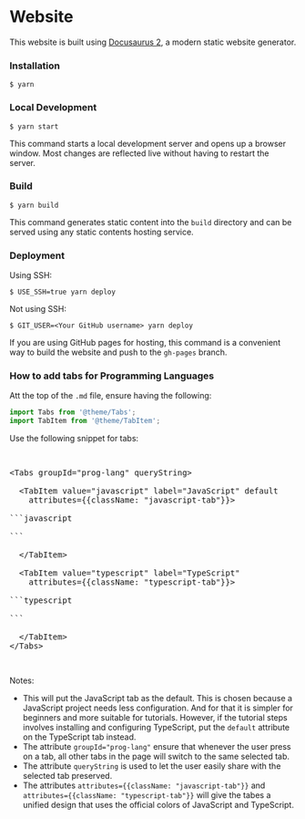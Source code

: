 # Website

This website is built using [Docusaurus 2](https://docusaurus.io/), a modern static website generator.

### Installation

```
$ yarn
```

### Local Development

```
$ yarn start
```

This command starts a local development server and opens up a browser window. Most changes are reflected live without having to restart the server.

### Build

```
$ yarn build
```

This command generates static content into the `build` directory and can be served using any static contents hosting service.

### Deployment

Using SSH:

```
$ USE_SSH=true yarn deploy
```

Not using SSH:

```
$ GIT_USER=<Your GitHub username> yarn deploy
```

If you are using GitHub pages for hosting, this command is a convenient way to build the website and push to the `gh-pages` branch.


### How to add tabs for Programming Languages

Att the top of the `.md` file, ensure having the following: 

```js
import Tabs from '@theme/Tabs';
import TabItem from '@theme/TabItem';
```

Use the following snippet for tabs:

<pre>
<xmp lang=html>
<Tabs groupId="prog-lang" queryString>

  <TabItem value="javascript" label="JavaScript" default 
  	attributes={{className: "javascript-tab"}}>

```javascript

```

  </TabItem>
  
  <TabItem value="typescript" label="TypeScript"
  	attributes={{className: "typescript-tab"}}>
    
```typescript

```
	
  </TabItem>
</Tabs>
</xmp>
</pre>

Notes: 
- This will put the JavaScript tab as the default. This is chosen because a JavaScript project needs less configuration. And for that it is simpler for beginners and more suitable for tutorials. However, if the tutorial steps involves installing and configuring TypeScript, put the `default` attribute on the TypeScript tab instead.
- The attribute `groupId="prog-lang"` ensure that whenever the user press on a tab, all other tabs in the page will switch to the same selected tab.
- The attribute `queryString` is used to let the user easily share with the selected tab preserved.
- The attributes `attributes={{className: "javascript-tab"}}` and `attributes={{className: "typescript-tab"}}` will give the tabes a unified design that uses the official colors of JavaScript and TypeScript.